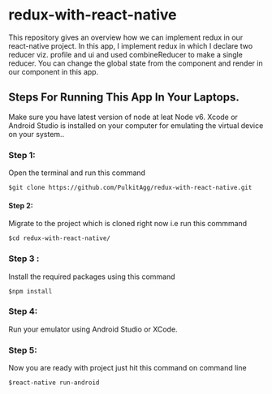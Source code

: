 # redux-with-react-native
This repository gives an overview how we can implement redux in our react-native project. In this app, I implement redux in which 
I declare two reducer viz. profile and ui and used combineReducer to make a single reducer. You can change the global state
from the component and render in our component in this app.

## Steps For Running This App In Your Laptops.
Make sure you have latest version of node at leat Node v6. Xcode or Android Studio is installed on your computer for emulating the virtual device on your system..

### Step 1:
Open the terminal and run this command 

`$git clone https://github.com/PulkitAgg/redux-with-react-native.git`

#### Step 2:
Migrate to the project which is cloned right now i.e run this commmand 

`$cd redux-with-react-native/`

### Step 3 : 
Install the required packages using this command 

`$npm install`

### Step 4:
Run your emulator using Android Studio or XCode.

### Step 5:
Now you are ready with project just hit this command on command line 

`$react-native run-android`
